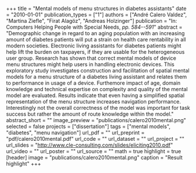 +++
title = "Mental models of menu structures in diabetes assistants"
date = "2010-01-01"
publication_types = ["1"]
authors = ["André Calero Valdez", "Martina Ziefle", "Firat Alagöz", "Andreas Holzinger"]
publication = "In: Computers Helping People with Special Needs, _pp. 584--591_"
abstract = "Demographic change in regard to an aging population with an increasing amount of diabetes patients will put a strain on health care rentability in all modern societies. Electronic living assistants for diabetes patients might help lift the burden on taxpayers, if they are usable for the heterogeneous user group. Research has shown that correct mental models of device menu structures might help users in handling electronic devices. This exploratory study investigates construction and facilitation of spatial mental models for a menu structure of a diabetes living assistant and relates them to performance in usage of a device. Furthemore impact of age, domain knowledge and technical expertise on complexity and quality of the mental model are evaluated. Results indicate that even having a simplified spatial representation of the menu structure increases navigation performance. Interestingly not the overall correctness of the model was important for task success but rather the amount of route knowledge within the model."
abstract_short = ""
image_preview = "publications/calero2010mental.png"
selected = false
projects = ["dissertation"]
tags = ["mental models", "diabetes", "menu navigation"]
url_pdf = ""
url_preprint = "pdf/calero2010mental.pdf"
url_code = ""
url_dataset = ""
url_project = ""
url_slides = "http://www.cle-consulting.com/slides/eliciting2010.pdf"
url_video = ""
url_poster = ""
url_source = ""
math = true
highlight = true
[header]
image = "publications/calero2010mental.png"
caption = "Result highlight"
+++
